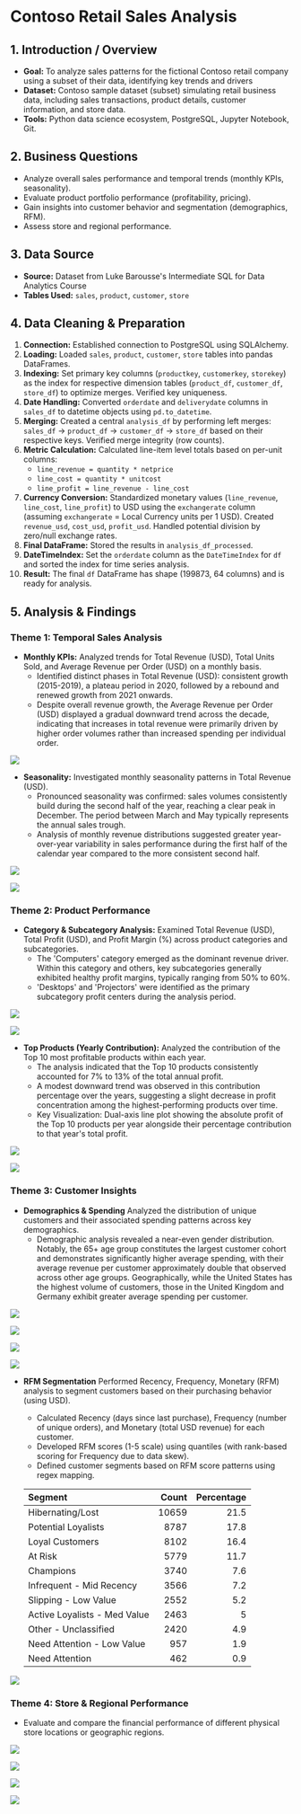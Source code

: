 # Contoso Retail Sales Analysis

## 1. Introduction / Overview
* **Goal:** To analyze sales patterns for the fictional Contoso retail company using a subset of their data, identifying key trends and drivers
* **Dataset:** Contoso sample dataset (subset) simulating retail business data, including sales transactions, product details, customer information, and store data.
* **Tools:** Python data science ecosystem, PostgreSQL, Jupyter Notebook, Git.

## 2. Business Questions
* Analyze overall sales performance and temporal trends (monthly KPIs, seasonality).
* Evaluate product portfolio performance (profitability, pricing).
* Gain insights into customer behavior and segmentation (demographics, RFM).
* Assess store and regional performance.

## 3. Data Source
* **Source:** Dataset from Luke Barousse's Intermediate SQL for Data Analytics Course
* **Tables Used:** `sales`, `product`, `customer`, `store`

## 4. Data Cleaning & Preparation
1.  **Connection:** Established connection to PostgreSQL using SQLAlchemy.
2.  **Loading:** Loaded `sales`, `product`, `customer`, `store` tables into pandas DataFrames.
3.  **Indexing:** Set primary key columns (`productkey`, `customerkey`, `storekey`) as the index for respective dimension tables (`product_df`, `customer_df`, `store_df`) to optimize merges. Verified key uniqueness.
4.  **Date Handling:** Converted `orderdate` and `deliverydate` columns in `sales_df` to datetime objects using `pd.to_datetime`.
5.  **Merging:** Created a central `analysis_df` by performing left merges: `sales_df` -> `product_df` -> `customer_df` -> `store_df` based on their respective keys. Verified merge integrity (row counts).
6.  **Metric Calculation:** Calculated line-item level totals based on per-unit columns:
    * `line_revenue = quantity * netprice`
    * `line_cost = quantity * unitcost`
    * `line_profit = line_revenue - line_cost`
7.  **Currency Conversion:** Standardized monetary values (`line_revenue`, `line_cost`, `line_profit`) to USD using the `exchangerate` column (assuming `exchangerate` = Local Currency units per 1 USD). Created `revenue_usd`, `cost_usd`, `profit_usd`. Handled potential division by zero/null exchange rates.
8.  **Final DataFrame:** Stored the results in `analysis_df_processed`.
9.  **DateTimeIndex:** Set the `orderdate` column as the `DateTimeIndex` for `df` and sorted the index for time series analysis.
10. **Result:** The final `df` DataFrame has shape (199873, 64 columns) and is ready for analysis.

## 5. Analysis & Findings
### Theme 1: Temporal Sales Analysis
* **Monthly KPIs:** Analyzed trends for Total Revenue (USD), Total Units Sold, and Average Revenue per Order (USD) on a monthly basis.
    * Identified distinct phases in Total Revenue (USD): consistent growth (2015-2019), a plateau period in 2020, followed by a rebound and renewed growth from 2021 onwards.
    * Despite overall revenue growth, the Average Revenue per Order (USD) displayed a gradual downward trend across the decade, indicating that increases in total revenue were primarily driven by higher order volumes rather than increased spending per individual order.

![](charts/q1_1.png)

* **Seasonality:** Investigated monthly seasonality patterns in Total Revenue (USD).
    * Pronounced seasonality was confirmed: sales volumes consistently build during the second half of the year, reaching a clear peak in December. The period between March and May typically represents the annual sales trough.
    * Analysis of monthly revenue distributions suggested greater year-over-year variability in sales performance during the first half of the calendar year compared to the more consistent second half.

![](charts/q1_2.png)

![](charts/q1_3.png)

### Theme 2: Product Performance
* **Category & Subcategory Analysis:** Examined Total Revenue (USD), Total Profit (USD), and Profit Margin (%) across product categories and subcategories.
    * The 'Computers' category emerged as the dominant revenue driver. Within this category and others, key subcategories generally exhibited healthy profit margins, typically ranging from 50% to 60%.
    * 'Desktops' and 'Projectors' were identified as the primary subcategory profit centers during the analysis period.

![](charts/q2_1_a.png)

![](charts/q2_1_b.png)

* **Top Products (Yearly Contribution):** Analyzed the contribution of the Top 10 most profitable products within each year.
    * The analysis indicated that the Top 10 products consistently accounted for 7% to 13% of the total annual profit.
    * A modest downward trend was observed in this contribution percentage over the years, suggesting a slight decrease in profit concentration among the highest-performing products over time.
    * Key Visualization: Dual-axis line plot showing the absolute profit of the Top 10 products per year alongside their percentage contribution to that year's total profit.

![](charts/q2_2.png)

![](charts/q2_3.png)

### Theme 3: Customer Insights
* **Demographics & Spending** Analyzed the distribution of unique customers and their associated spending patterns across key demographics.
    * Demographic analysis revealed a near-even gender distribution. Notably, the 65+ age group constitutes the largest customer cohort and demonstrates significantly higher average spending, with their average revenue per customer approximately double that observed across other age groups. Geographically, while the United States has the highest volume of customers, those in the United Kingdom and Germany exhibit greater average spending per customer.

![](charts/q3_1_a.png)

![](charts/q3_1_b.png)

![](charts/q3_1_c.png)

![](charts/q3_1_d.png)

* **RFM Segmentation** Performed Recency, Frequency, Monetary (RFM) analysis to segment customers based on their purchasing behavior (using USD).
    * Calculated Recency (days since last purchase), Frequency (number of unique orders), and Monetary (total USD revenue) for each customer.
    * Developed RFM scores (1-5 scale) using quantiles (with rank-based scoring for Frequency due to data skew).
    * Defined customer segments based on RFM score patterns using regex mapping.

    | Segment                      |   Count |   Percentage |
    |:-----------------------------|--------:|-------------:|
    | Hibernating/Lost             |   10659 |         21.5 |
    | Potential Loyalists          |    8787 |         17.8 |
    | Loyal Customers              |    8102 |         16.4 |
    | At Risk                      |    5779 |         11.7 |
    | Champions                    |    3740 |          7.6 |
    | Infrequent - Mid Recency     |    3566 |          7.2 |
    | Slipping - Low Value         |    2552 |          5.2 |
    | Active Loyalists - Med Value |    2463 |          5   |
    | Other - Unclassified         |    2420 |          4.9 |
    | Need Attention - Low Value   |     957 |          1.9 |
    | Need Attention               |     462 |          0.9 |

![](charts/q3_2.png)

### Theme 4: Store & Regional Performance
* Evaluate and compare the financial performance of different physical store locations or geographic regions.

![](charts/q4_1.png)

![](charts/q4_2.png)

![](charts/q4_3.png)

![](charts/q4_4.png)